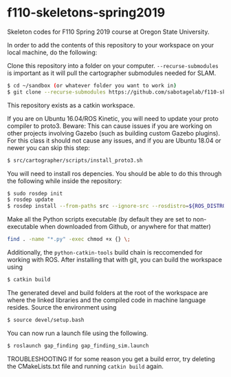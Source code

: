 # f110-skeletons-spring2019
Skeleton codes for F110 Spring 2019 course at Oregon State University.

In order to add the contents of this repository to your workspace on your local machine, do the following:

Clone this repository into a folder on your computer. `--recurse-submodules` is important as it will pull the cartographer submodules needed for SLAM.
```bash
$ cd ~/sandbox (or whatever folder you want to work in)
$ git clone --recurse-submodules https://github.com/sabotagelab/f110-skeletons-spring2019.git
```
This repository exists as a catkin workspace. 

If you are on Ubuntu 16.04/ROS Kinetic, you will need to update your proto compiler to proto3. Beware: This can cause issues if you are working on other projects involving Gazebo (such as building custom Gazebo plugins). For this class it should not cause any issues, and if you are Ubuntu 18.04 or newer you can skip this step:
```bash
$ src/cartographer/scripts/install_proto3.sh
```

You will need to install ros depencies. You should be able to do this through the following while inside the repository:
```bash
$ sudo rosdep init
$ rosdep update
$ rosdep install --from-paths src --ignore-src --rosdistro=${ROS_DISTRO} -y
```

Make all the Python scripts executable (by default they are set to non-executable when downloaded from Github, or anywhere for that matter)
```bash
find . -name "*.py" -exec chmod +x {} \;
```

Additionally, the `python-catkin-tools` build chain is reccomended for working with ROS. After installing that with git, you can build the workspace using
```bash
$ catkin build
```

The generated devel and build folders at the root of the workspace are where the linked libraries and the compiled code in machine language resides. Source the environment using
```bash
$ source devel/setup.bash
```

You can now run a launch file using the following. 
```bash
$ roslaunch gap_finding gap_finding_sim.launch
```

TROUBLESHOOTING
If for some reason you get a build error, try deleting the CMakeLists.txt file and running `catkin build` again. 
